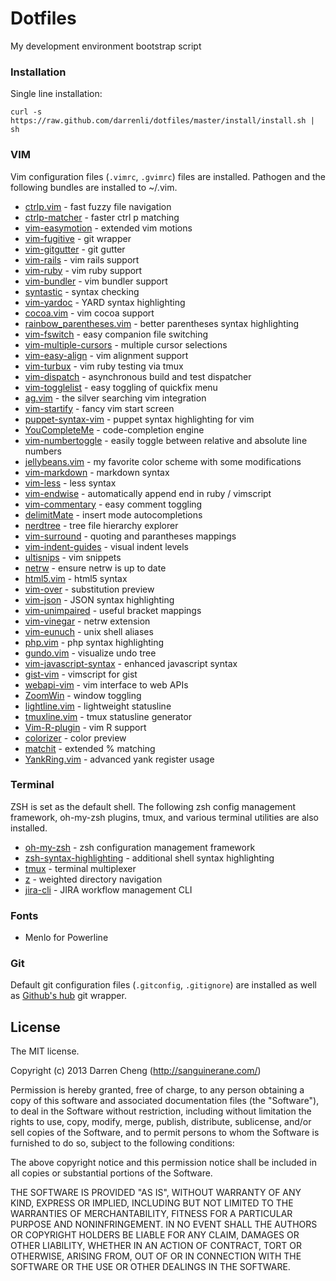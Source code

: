 Dotfiles
========

My development environment bootstrap script

### Installation

Single line installation:

    curl -s https://raw.github.com/darrenli/dotfiles/master/install/install.sh | sh

### VIM

Vim configuration files (`.vimrc`, `.gvimrc`) files are installed.
Pathogen and the following bundles are installed to ~/.vim.

  * [ctrlp.vim](https://github.com/kien/ctrlp.vim/) - fast fuzzy file navigation
  * [ctrlp-matcher](https://github.com/JazzCore/ctrlp-cmatcher) - faster ctrl p matching
  * [vim-easymotion](https://github.com/Lokaltog/vim-easymotion) - extended vim motions
  * [vim-fugitive](https://github.com/tpope/vim-fugitive) - git wrapper
  * [vim-gitgutter](https://github.com/airblade/vim-gitgutter) - git gutter
  * [vim-rails](https://github.com/tpope/vim-rails) - vim rails support
  * [vim-ruby](https://github.com/vim-ruby/vim-ruby) - vim ruby support
  * [vim-bundler](https://github.com/tpope/vim-bundler) - vim bundler support
  * [syntastic](https://github.com/scrooloose/syntastic) - syntax checking
  * [vim-yardoc](https://github.com/noprompt/vim-yardoc) - YARD syntax highlighting
  * [cocoa.vim](https://github.commsanders/cocoa.vim) - vim cocoa support
  * [rainbow_parentheses.vim](https://github.com/kien/rainbow_parentheses.vim) - better parentheses syntax highlighting
  * [vim-fswitch](https://github.com/derekwyatt/vim-fswitch) - easy companion file switching
  * [vim-multiple-cursors](https://github.com/terryma/vim-multiple-cursors) - multiple cursor selections
  * [vim-easy-align](https://github.com/junegunn/vim-easy-align) - vim alignment support
  * [vim-turbux](https://github.com/jgdavey/vim-turbux) - vim ruby testing via tmux
  * [vim-dispatch](https://github.com/tpope/vim-dispatch) - asynchronous build and test dispatcher
  * [vim-togglelist](https://github.com/milkypostman/vim-togglelist) - easy toggling of quickfix menu
  * [ag.vim](https://github.com/rking/ag) - the silver searching vim integration
  * [vim-startify](https://github.com/mhinz/vim-startify) - fancy vim start screen
  * [puppet-syntax-vim](https://github.com/puppetlabs/puppet-syntax-vim) - puppet syntax highlighting for vim
  * [YouCompleteMe](https://github.comValloric/YouCompleteMe) - code-completion engine
  * [vim-numbertoggle](https://github.com/jeffkreeftmeijer/vim-numbertoggle) - easily toggle between relative and absolute line numbers
  * [jellybeans.vim](https://github.com/nanotech/jellybeans.vim) - my favorite color scheme with some modifications
  * [vim-markdown](https://github.com/plasticboy/vim-markdown) - markdown syntax
  * [vim-less](https://github.com/groenewege/vim-less) - less syntax
  * [vim-endwise](https://github.com/tpope/vim-endwise) - automatically append end in ruby / vimscript
  * [vim-commentary](https://github.com/tpope/vim-commentary) - easy comment toggling
  * [delimitMate](https://github.com/Raimondi/delimitMate) - insert mode autocompletions
  * [nerdtree](https://github.com/scrooloose/nerdtree) - tree file hierarchy explorer
  * [vim-surround](https://github.com/tpope/vim-surround) - quoting and parantheses mappings
  * [vim-indent-guides](https://github.com/nathanaelkane/vim-indent-guides) - visual indent levels
  * [ultisnips](https://github.com/SirVer/ultisnips) - vim snippets
  * [netrw](https://github.com/eiginn/netrw) - ensure netrw is up to date
  * [html5.vim](https://github.com/othree/html5.vim) - html5 syntax
  * [vim-over](https://github.com/osyo-manga/vim-over) - substitution preview
  * [vim-json](https://github.com/elzr/vim-json) - JSON syntax highlighting
  * [vim-unimpaired](https://github.com/tpope/vim-unimpaired) - useful bracket mappings
  * [vim-vinegar](https://github.com/tpope/vim-vinegar) - netrw extension
  * [vim-eunuch](https://github.com/tpope/vim-eunuch) - unix shell aliases
  * [php.vim](https://github.com/StanAngeloff/php.vim) - php syntax highlighting
  * [gundo.vim](https://github.com/sjl/gundo.vim/) - visualize undo tree
  * [vim-javascript-syntax](https://github.com/jelera/vim-javascript-syntax) - enhanced javascript syntax
  * [gist-vim](https://github.com/mattn/gist-vim) - vimscript for gist
  * [webapi-vim](https://github.com/mattn/webapi-vim) - vim interface to web APIs
  * [ZoomWin](https://github.com/vim-scripts/ZoomWin) - window toggling
  * [lightline.vim](https://github.com/itchyny/lightline.vim) - lightweight statusline
  * [tmuxline.vim](https://github.com/edkolev/tmuxline.vim) - tmux statusline generator
  * [Vim-R-plugin](https://github.com/vim-scripts/Vim-R-plugin) - vim R support
  * [colorizer](https://github.com/lilydjwg/colorizer) - color preview
  * [matchit](https://github.com/vim-scripts/matchit.zip) - extended % matching
  * [YankRing.vim](https://github.com/vim-scripts/YankRing.vim) - advanced yank register usage

### Terminal

ZSH is set as the default shell. The following zsh config management
framework, oh-my-zsh plugins, tmux, and various terminal utilities are also
installed.

  * [oh-my-zsh](https://github.com/robbyrussell/oh-my-zsh) - zsh configuration management framework
  * [zsh-syntax-highlighting](https://github.com/zsh-users/zsh-syntax-highlighting) - additional shell syntax highlighting
  * [tmux](http://tmux.sourceforge.net/) - terminal multiplexer
  * [z](https://github.com/rupa/z) - weighted directory navigation
  * [jira-cli](http://rubygems.org/gems/jira-cli) - JIRA workflow management CLI

### Fonts

  * Menlo for Powerline

### Git

Default git configuration files (`.gitconfig`, `.gitignore`) are installed as
well as [Github's hub](https://github.com/github/hub) git wrapper.

## License

The MIT license.

Copyright (c) 2013 Darren Cheng (http://sanguinerane.com/)

Permission is hereby granted, free of charge, to any person obtaining a copy of this software and associated documentation files (the "Software"), to deal in the Software without restriction, including without limitation the rights to use, copy, modify, merge, publish, distribute, sublicense, and/or sell copies of the Software, and to permit persons to whom the Software is furnished to do so, subject to the following conditions:

The above copyright notice and this permission notice shall be included in all copies or substantial portions of the Software.

THE SOFTWARE IS PROVIDED "AS IS", WITHOUT WARRANTY OF ANY KIND, EXPRESS OR IMPLIED, INCLUDING BUT NOT LIMITED TO THE WARRANTIES OF MERCHANTABILITY, FITNESS FOR A PARTICULAR PURPOSE AND NONINFRINGEMENT. IN NO EVENT SHALL THE AUTHORS OR COPYRIGHT HOLDERS BE LIABLE FOR ANY CLAIM, DAMAGES OR OTHER LIABILITY, WHETHER IN AN ACTION OF CONTRACT, TORT OR OTHERWISE, ARISING FROM, OUT OF OR IN CONNECTION WITH THE SOFTWARE OR THE USE OR OTHER DEALINGS IN THE SOFTWARE.
